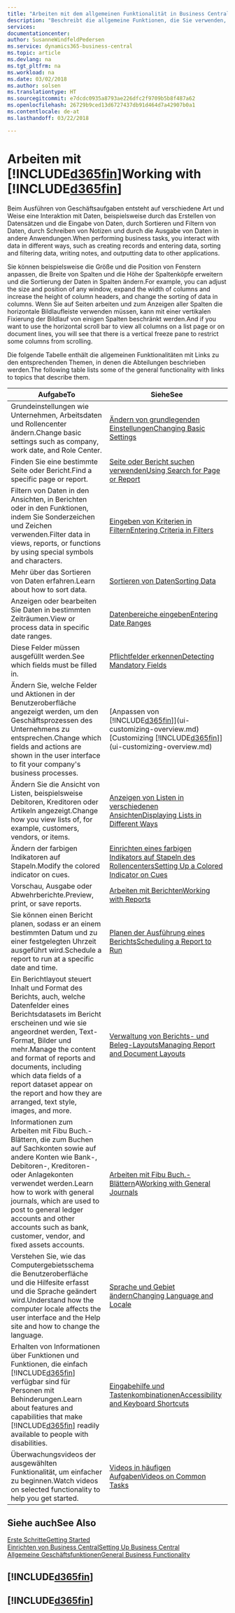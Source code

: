 ```yaml
---
title: "Arbeiten mit dem allgemeinen Funktionalität in Business Central | Microsoft Docs"
description: "Beschreibt die allgemeine Funktionen, die Sie verwenden, um die Daten in Business Central für Aktivitäten, wie Eingabe von Werten, Sortieren von Daten und Ändern von Ansichten auszuführen."
services: 
documentationcenter: 
author: SusanneWindfeldPedersen
ms.service: dynamics365-business-central
ms.topic: article
ms.devlang: na
ms.tgt_pltfrm: na
ms.workload: na
ms.date: 03/02/2018
ms.author: solsen
ms.translationtype: HT
ms.sourcegitcommit: e7dcdc0935a8793ae226dfc2f9709b5b8f487a62
ms.openlocfilehash: 26729b9ced13d6727437db91d464d7a42907b0a1
ms.contentlocale: de-at
ms.lasthandoff: 03/22/2018

---
```

# <a name="working-with-included365finincludesd365finmdmd"></a><span data-ttu-id="4edd2-103">Arbeiten mit [!INCLUDE[d365fin](includes/d365fin_md.md)]</span><span class="sxs-lookup"><span data-stu-id="4edd2-103">Working with [!INCLUDE[d365fin](includes/d365fin_md.md)]</span></span>
<span data-ttu-id="4edd2-104">Beim Ausführen von Geschäftsaufgaben entsteht auf verschiedene Art und Weise eine Interaktion mit Daten, beispielsweise durch das Erstellen von Datensätzen und die Eingabe von Daten, durch Sortieren und Filtern von Daten, durch Schreiben von Notizen und durch die Ausgabe von Daten in andere Anwendungen.</span><span class="sxs-lookup"><span data-stu-id="4edd2-104">When performing business tasks, you interact with data in different ways, such as creating records and entering data, sorting and filtering data, writing notes, and outputting data to other applications.</span></span>

<span data-ttu-id="4edd2-105">Sie können beispielsweise die Größe und die Position von Fenstern anpassen, die Breite von Spalten und die Höhe der Spaltenköpfe erweitern und die Sortierung der Daten in Spalten ändern.</span><span class="sxs-lookup"><span data-stu-id="4edd2-105">For example, you can adjust the size and position of any window, expand the width of columns and increase the height of column headers, and change the sorting of data in columns.</span></span> <span data-ttu-id="4edd2-106">Wenn Sie auf Seiten arbeiten und zum Anzeigen aller Spalten die horizontale Bildlaufleiste verwenden müssen, kann mit einer vertikalen Fixierung der Bildlauf von einigen Spalten beschränkt werden.</span><span class="sxs-lookup"><span data-stu-id="4edd2-106">And if you want to use the horizontal scroll bar to view all columns on a list page or on document lines, you will see that there is a vertical freeze pane to restrict some columns from scrolling.</span></span>

<span data-ttu-id="4edd2-107">Die folgende Tabelle enthält die allgemeinen Funktionalitäten mit Links zu den entsprechenden Themen, in denen die Abteilungen beschrieben werden.</span><span class="sxs-lookup"><span data-stu-id="4edd2-107">The following table lists some of the general functionality with links to topics that describe them.</span></span>

| <span data-ttu-id="4edd2-108">Aufgabe</span><span class="sxs-lookup"><span data-stu-id="4edd2-108">To</span></span> | <span data-ttu-id="4edd2-109">Siehe</span><span class="sxs-lookup"><span data-stu-id="4edd2-109">See</span></span> |
| --- | --- |
| <span data-ttu-id="4edd2-110">Grundeinstellungen wie Unternehmen, Arbeitsdaten und Rollencenter ändern.</span><span class="sxs-lookup"><span data-stu-id="4edd2-110">Change basic settings such as company, work date, and Role Center.</span></span> |[<span data-ttu-id="4edd2-111">Ändern von grundlegenden Einstellungen</span><span class="sxs-lookup"><span data-stu-id="4edd2-111">Changing Basic Settings</span></span>](ui-change-basic-settings.md) |
| <span data-ttu-id="4edd2-112">Finden Sie eine bestimmte Seite oder Bericht.</span><span class="sxs-lookup"><span data-stu-id="4edd2-112">Find a specific page or report.</span></span> |[<span data-ttu-id="4edd2-113">Seite oder Bericht suchen verwenden</span><span class="sxs-lookup"><span data-stu-id="4edd2-113">Using Search for Page or Report</span></span>](ui-search.md) |
| <span data-ttu-id="4edd2-114">Filtern von Daten in den Ansichten, in Berichten oder in den Funktionen, indem Sie Sonderzeichen und Zeichen verwenden.</span><span class="sxs-lookup"><span data-stu-id="4edd2-114">Filter data in views, reports, or functions by using special symbols and characters.</span></span> |[<span data-ttu-id="4edd2-115">Eingeben von Kriterien in Filtern</span><span class="sxs-lookup"><span data-stu-id="4edd2-115">Entering Criteria in Filters</span></span>](ui-enter-criteria-filters.md) |
| <span data-ttu-id="4edd2-116">Mehr über das Sortieren von Daten erfahren.</span><span class="sxs-lookup"><span data-stu-id="4edd2-116">Learn about how to sort data.</span></span> |[<span data-ttu-id="4edd2-117">Sortieren von Daten</span><span class="sxs-lookup"><span data-stu-id="4edd2-117">Sorting Data</span></span>](ui-sorting.md) |
| <span data-ttu-id="4edd2-118">Anzeigen oder bearbeiten Sie Daten in bestimmten Zeiträumen.</span><span class="sxs-lookup"><span data-stu-id="4edd2-118">View or process data in specific date ranges.</span></span> |[<span data-ttu-id="4edd2-119">Datenbereiche eingeben</span><span class="sxs-lookup"><span data-stu-id="4edd2-119">Entering Date Ranges</span></span>](ui-enter-date-ranges.md) |
| <span data-ttu-id="4edd2-120">Diese Felder müssen ausgefüllt werden.</span><span class="sxs-lookup"><span data-stu-id="4edd2-120">See which fields must be filled in.</span></span> |[<span data-ttu-id="4edd2-121">Pflichtfelder erkennen</span><span class="sxs-lookup"><span data-stu-id="4edd2-121">Detecting Mandatory Fields</span></span>](ui-mandatory-fields.md) |
| <span data-ttu-id="4edd2-122">Ändern Sie, welche Felder und Aktionen in der Benutzeroberfläche angezeigt werden, um den Geschäftsprozessen des Unternehmens zu entsprechen.</span><span class="sxs-lookup"><span data-stu-id="4edd2-122">Change which fields and actions are shown in the user interface to fit your company's business processes.</span></span> |<span data-ttu-id="4edd2-123">[Anpassen von [!INCLUDE[d365fin](includes/d365fin_md.md)]](ui-customizing-overview.md)</span><span class="sxs-lookup"><span data-stu-id="4edd2-123">[Customizing [!INCLUDE[d365fin](includes/d365fin_md.md)]](ui-customizing-overview.md)</span></span> |
| <span data-ttu-id="4edd2-124">Ändern Sie die Ansicht von Listen, beispielsweise Debitoren, Kreditoren oder Artikeln angezeigt.</span><span class="sxs-lookup"><span data-stu-id="4edd2-124">Change how you view lists of, for example, customers, vendors, or items.</span></span> |[<span data-ttu-id="4edd2-125">Anzeigen von Listen in verschiedenen Ansichten</span><span class="sxs-lookup"><span data-stu-id="4edd2-125">Displaying Lists in Different Ways</span></span>](across-display-lists-different-views.md) |
| <span data-ttu-id="4edd2-126">Ändern der farbigen Indikatoren auf Stapeln.</span><span class="sxs-lookup"><span data-stu-id="4edd2-126">Modify the colored indicator on cues.</span></span> |[<span data-ttu-id="4edd2-127">Einrichten eines farbigen Indikators auf Stapeln des Rollencenters</span><span class="sxs-lookup"><span data-stu-id="4edd2-127">Setting Up a Colored Indicator on Cues</span></span>](ui-how-setup-colored-indicator-cues.md) |
|<span data-ttu-id="4edd2-128">Vorschau, Ausgabe oder Abwehrberichte.</span><span class="sxs-lookup"><span data-stu-id="4edd2-128">Preview, print, or save reports.</span></span>|[<span data-ttu-id="4edd2-129">Arbeiten mit Berichten</span><span class="sxs-lookup"><span data-stu-id="4edd2-129">Working with Reports</span></span>](ui-work-report.md)|
| <span data-ttu-id="4edd2-130">Sie können einen Bericht planen, sodass er an einem bestimmten Datum und zu einer festgelegten Uhrzeit ausgeführt wird.</span><span class="sxs-lookup"><span data-stu-id="4edd2-130">Schedule a report to run at a specific date and time.</span></span> |[<span data-ttu-id="4edd2-131">Planen der Ausführung eines Berichts</span><span class="sxs-lookup"><span data-stu-id="4edd2-131">Scheduling a Report to Run</span></span>](ui-work-report.md#ScheduleReport) |
| <span data-ttu-id="4edd2-132">Ein Berichtlayout steuert Inhalt und Format des Berichts, auch, welche Datenfelder eines Berichtsdatasets im Bericht erscheinen und wie sie angeordnet werden, Text-Format, Bilder und mehr.</span><span class="sxs-lookup"><span data-stu-id="4edd2-132">Manage the content and format of reports and documents, including which data fields of a report dataset appear on the report and how they are arranged, text style, images, and more.</span></span>|[<span data-ttu-id="4edd2-133">Verwaltung von Berichts- und Beleg-Layouts</span><span class="sxs-lookup"><span data-stu-id="4edd2-133">Managing Report and Document Layouts</span></span>](ui-manage-report-layouts.md) |
| <span data-ttu-id="4edd2-134">Informationen zum Arbeiten mit Fibu Buch.-Blättern, die zum Buchen auf Sachkonten sowie auf andere Konten wie Bank-, Debitoren-, Kreditoren- oder Anlagekonten verwendet werden.</span><span class="sxs-lookup"><span data-stu-id="4edd2-134">Learn how to work with general journals, which are used to post to general ledger accounts and other accounts such as bank, customer, vendor, and fixed assets accounts.</span></span> |<span data-ttu-id="4edd2-135">[Arbeiten mit Fibu Buch.-Blättern](ui-work-general-journals.md)A</span><span class="sxs-lookup"><span data-stu-id="4edd2-135">[Working with General Journals](ui-work-general-journals.md)</span></span> |
|<span data-ttu-id="4edd2-136">Verstehen Sie, wie das Computergebietsschema die Benutzeroberfläche und die Hilfesite erfasst und die Sprache geändert wird.</span><span class="sxs-lookup"><span data-stu-id="4edd2-136">Understand how the computer locale affects the user interface and the Help site and how to change the language.</span></span>|[<span data-ttu-id="4edd2-137">Sprache und Gebiet ändern</span><span class="sxs-lookup"><span data-stu-id="4edd2-137">Changing Language and Locale</span></span>](about-locale-language.md)|
|<span data-ttu-id="4edd2-138">Erhalten von Informationen über Funktionen und Funktionen, die einfach [!INCLUDE[d365fin](includes/d365fin_md.md)] verfügbar sind für  Personen mit Behinderungen.</span><span class="sxs-lookup"><span data-stu-id="4edd2-138">Learn about features and capabilities that make [!INCLUDE[d365fin](includes/d365fin_md.md)] readily available to people with disabilities.</span></span>|[<span data-ttu-id="4edd2-139">Eingabehilfe und Tastenkombinationen</span><span class="sxs-lookup"><span data-stu-id="4edd2-139">Accessibility and Keyboard Shortcuts</span></span>](ui-accessibility.md)|
|<span data-ttu-id="4edd2-140">Überwachungsvideos der ausgewählten Funktionalität, um einfacher zu beginnen.</span><span class="sxs-lookup"><span data-stu-id="4edd2-140">Watch videos on selected functionality to help you get started.</span></span>|[<span data-ttu-id="4edd2-141">Videos in häufigen Aufgaben</span><span class="sxs-lookup"><span data-stu-id="4edd2-141">Videos on Common Tasks</span></span>](across-videos.md)|  

## <a name="see-also"></a><span data-ttu-id="4edd2-142">Siehe auch</span><span class="sxs-lookup"><span data-stu-id="4edd2-142">See Also</span></span>
[<span data-ttu-id="4edd2-143">Erste Schritte</span><span class="sxs-lookup"><span data-stu-id="4edd2-143">Getting Started</span></span>](product-get-started.md)  
[<span data-ttu-id="4edd2-144">Einrichten von Business Central</span><span class="sxs-lookup"><span data-stu-id="4edd2-144">Setting Up Business Central</span></span>](setup.md)  
[<span data-ttu-id="4edd2-145">Allgemeine Geschäftsfunktionen</span><span class="sxs-lookup"><span data-stu-id="4edd2-145">General Business Functionality</span></span>](ui-across-business-areas.md)  

## [!INCLUDE[d365fin](includes/free_trial_md.md)]  
## [!INCLUDE[d365fin](includes/training_link_md.md)]

